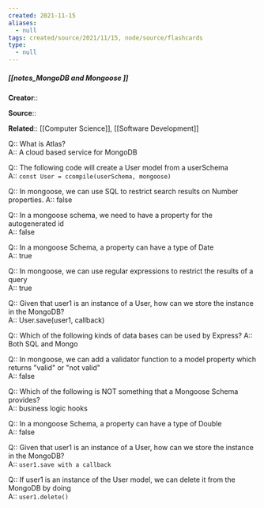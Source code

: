 ```yaml
---
created: 2021-11-15 
aliases:
  - null
tags: created/source/2021/11/15, node/source/flashcards
type:
  - null 
---
```


##### [[notes_MongoDB and Mongoose ]]

**Creator**::

**Source**::

**Related**:: [[Computer Science]], [[Software Development]]

Q:: What is Atlas?  
A::
A cloud based service for MongoDB

Q:: The following code will create a User model from a userSchema  
A::
`const User = ccompile(userSchema, mongoose)`

Q:: In mongoose, we can use SQL to restrict search results on Number properties.
A::
false  

Q:: In a mongoose schema, we need to have a property for the autogenerated id  
A::
false  

Q:: In a mongoose Schema, a property can have a type of Date  
A::
true

Q:: In mongoose, we can use regular expressions to restrict the results of a query  
A::
true  

Q:: Given that user1 is an instance of a User, how can we store the instance in the MongoDB?  
A::
User.save(user1, callback)  

Q:: Which of the following kinds of data bases can be used by Express?
A::
Both SQL and Mongo

Q:: In mongoose, we can add a validator function to a model property which returns "valid" or "not valid"  
A::
false  

Q:: Which of the following is NOT something that a Mongoose Schema provides?  
A::
business logic hooks

Q:: In a mongoose Schema, a property can have a type of Double  
A::
false

Q:: Given that user1 is an instance of a User, how can we store the instance in the MongoDB?  
A::
`user1.save with a callback`  

Q:: If user1 is an instance of the User model, we can delete it from the MongoDB by doing  
A::
`user1.delete()`

